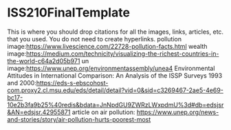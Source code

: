 # ISS210FinalTemplate
This is where you should drop citations for all the images, links, articles, etc. that you used. You do not need to create hyperlinks.
pollution image:https://www.livescience.com/22728-pollution-facts.html
wealth image:https://medium.com/technicity/visualizing-the-richest-countries-in-the-world-c64a2d05b971
un image:https://www.unep.org/environmentassembly/unea4
Environmental Attitudes in International Comparison: An Analysis of the ISSP Surveys 1993 and 2000:https://eds-s-ebscohost-com.proxy2.cl.msu.edu/eds/detail/detail?vid=0&sid=c3269467-2ae5-4e69-bc17-10e2b3fa9b25%40redis&bdata=JnNpdGU9ZWRzLWxpdmU%3d#db=edsjsr&AN=edsjsr.42955871
article on air pollution: https://www.unep.org/news-and-stories/story/air-pollution-hurts-poorest-most
